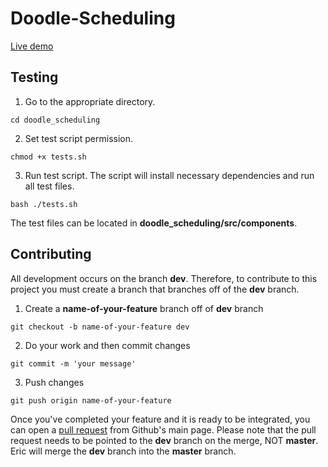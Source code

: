 # Doodle-Scheduling

[Live demo](https://rikijaz.github.io/Doodle-Scheduling/ "Doodle Scheduling")

## Testing

1. Go to the appropriate directory.

`cd doodle_scheduling`

2. Set test script permission.

`chmod +x tests.sh`

3. Run test script. The script will install necessary dependencies and run all test files. 

`bash ./tests.sh`

The test files can be located in **doodle_scheduling/src/components**.

## Contributing

All development occurs on the branch **dev**. Therefore, to contribute to this project you must create a branch that branches off of the **dev** branch.

1. Create a **name-of-your-feature** branch off of **dev** branch

`git checkout -b name-of-your-feature dev` 

2. Do your work and then commit changes 

`git commit -m 'your message'`

3. Push changes

`git push origin name-of-your-feature`

Once you've completed your feature and it is ready to be integrated, you can open a [pull request](https://help.github.com/en/github/collaborating-with-issues-and-pull-requests/creating-a-pull-request) from Github's main page. Please note that the pull request needs to be pointed to the **dev** branch on the merge, NOT **master**. Eric will merge the **dev** branch into the **master** branch.
